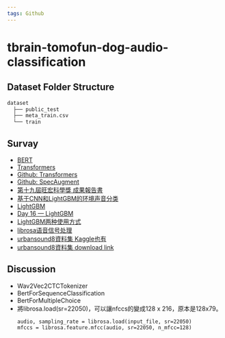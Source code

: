 ```yaml
---
tags: Github
---
```


# tbrain-tomofun-dog-audio-classification
## Dataset Folder Structure
```bash
dataset
  ├── public_test
  ├── meta_train.csv
  └── train
```

## Survay
- [BERT](https://paperswithcode.com/method/bert)
- [Transformers](https://huggingface.co/transformers/)
- [Github: Transformers](https://github.com/huggingface/transformers)
- [Github: SpecAugment](https://github.com/DemisEom/SpecAugment)
- [第十九屆旺宏科學獎 成果報告書](https://www.mxeduc.org.tw/scienceaward/history/projectDoc/19th/doc/SA19-226_final.pdf)
- [基于CNN和LightGBM的环境声音分类](https://www.hanspub.org/journal/PaperInformation.aspx?PaperID=32564&#f5)
- [LightGBM](https://github.com/microsoft/LightGBM)
- [Day 16 — LightGBM](https://medium.com/@falconives/day-16-lightgbm-aa447494a763)
- [LightGBM两种使用方式](https://www.cnblogs.com/chenxiangzhen/p/10894306.html)
- [librosa语音信号处理](https://www.cnblogs.com/LXP-Never/p/11561355.html)
- [urbansound8資料集 Kaggle也有](https://urbansounddataset.weebly.com/urbansound8k.html)
- [urbansound8資料集 download link](https://zenodo.org/record/1203745/files/UrbanSound8K.tar.gz)
## Discussion
- Wav2Vec2CTCTokenizer
- BertForSequenceClassification
- BertForMultipleChoice
- 將librosa.load(sr=22050)，可以讓nfccs的變成128 x 216，原本是128x79。
	```python=
	audio, sampling_rate = librosa.load(input_file, sr=22050)
	mfccs = librosa.feature.mfcc(audio, sr=22050, n_mfcc=128)
	```